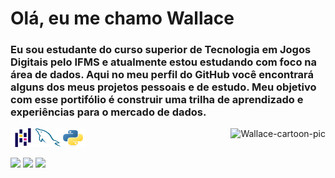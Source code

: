 # Olá, eu me chamo Wallace

### Eu sou estudante do curso superior de Tecnologia em Jogos Digitais pelo IFMS e atualmente estou estudando com foco na área de dados. Aqui no meu perfil do GitHub você encontrará alguns dos meus projetos pessoais e de estudo. Meu objetivo com esse portifólio é construir uma trilha de aprendizado e experiências para o mercado de dados. 

  <img align="left" alt="icon-sql" height="30" width="40" src="https://raw.githubusercontent.com/devicons/devicon/master/icons/pandas/pandas-original.svg">
  <img align="left" alt="icon-Unity" height="30" width="40" src="https://raw.githubusercontent.com/devicons/devicon/master/icons/mysql/mysql-original.svg">
  <img align="left" alt="icon-python" height="30" width="40" src="https://raw.githubusercontent.com/devicons/devicon/master/icons/python/python-original.svg">
  <img align="right" alt="Wallace-cartoon-pic" height="150" border-radius="50%" src="https://instagram.fdou2-1.fna.fbcdn.net/v/t51.2885-19/338777865_627641096046674_274923705460131470_n.jpg?stp=dst-jpg_s150x150_tt6&_nc_ht=instagram.fdou2-1.fna.fbcdn.net&_nc_cat=102&_nc_ohc=GaZ0QxCK_EUQ7kNvgEnt4xn&_nc_gid=c9eedfa3f99a4a5b9c3cc10b8981e120&edm=AOQ1c0wBAAAA&ccb=7-5&oh=00_AYCCnCerMuvKnJX3MFAasjMQN0XHicAzwRyVvxVr7vb3fg&oe=67665CD6&_nc_sid=8b3546">
</div>
<br>

  ##
 
<div> 
  <a href="https://www.instagram.com/wall_ace_win/" target="_blank"><img src="https://img.shields.io/badge/-Instagram-%23E4405F?style=for-the-badge&logo=instagram&logoColor=white" target="_blank"></a>
  <a href = "mailto:wallace.py@gmail.com"><img src="https://img.shields.io/badge/-Gmail-%23333?style=for-the-badge&logo=gmail&logoColor=white" target="_blank"></a>
  <a href="https://www.linkedin.com/in/wallace-winkler/" target="_blank"><img src="https://img.shields.io/badge/-LinkedIn-%230077B5?style=for-the-badge&logo=linkedin&logoColor=white" target="_blank"></a> 
  
</div>
